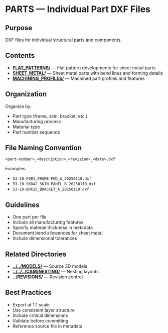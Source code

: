 # PARTS — Individual Part DXF Files

## Purpose
DXF files for individual structural parts and components.

## Contents
- **[FLAT_PATTERNS/](FLAT_PATTERNS/)** — Flat pattern developments for sheet metal parts
- **[SHEET_METAL/](SHEET_METAL/)** — Sheet metal parts with bend lines and forming details
- **[MACHINING_PROFILES/](MACHINING_PROFILES/)** — Machined part profiles and features

## Organization
Organize by:
- Part type (frame, skin, bracket, etc.)
- Manufacturing process
- Material type
- Part number sequence

## File Naming Convention
```
<part-number>_<description>_<revision>_<date>.dxf
```

Examples:
- `53-10-F001_FRAME-FWD_A_20250110.dxf`
- `53-10-SK042_SKIN-PANEL_B_20250110.dxf`
- `53-10-BRK15_BRACKET_A_20250110.dxf`

## Guidelines
- One part per file
- Include all manufacturing features
- Specify material thickness in metadata
- Document bend allowances for sheet metal
- Include dimensional tolerances

## Related Directories
- **[../../MODELS/](../../MODELS/)** — Source 3D models
- **[../../../CAM/NESTING/](../../../CAM/NESTING/)** — Nesting layouts
- **[../REVISIONS/](../REVISIONS/)** — Revision control

## Best Practices
- Export at 1:1 scale
- Use consistent layer structure
- Include critical dimensions
- Validate before committing
- Reference source file in metadata
